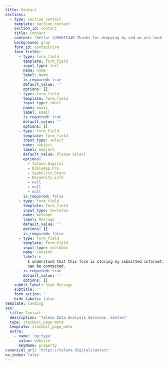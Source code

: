 ```yaml
---
title: Contact
sections:
  - type: section_contact
    template: section_contact
    section_id: contact
    title: Contact
    content: "Hello! \U0001F44B Thanks for dropping by and we are looking forward hear from you. \U0001F49A\n"
    background: gray
    form_id: contactForm
    form_fields:
      - type: form_field
        template: form_field
        input_type: text
        name: name
        label: Name
        is_required: true
        default_value: ''
        options: []
      - type: form_field
        template: form_field
        input_type: email
        name: email
        label: Email
        is_required: true
        default_value: ''
        options: []
      - type: form_field
        template: form_field
        input_type: select
        name: subject
        label: Subject
        default_value: Please select
        options:
          - Taleno.Digital
          - BibleApp.Pro
          - SeekFirst.Store
          - DavaoCity.Life
          - null
          - null
          - null
        is_required: false
      - type: form_field
        template: form_field
        input_type: textarea
        name: message
        label: Message
        default_value: ''
        options: []
        is_required: false
      - type: form_field
        template: form_field
        input_type: checkbox
        name: consent
        label: >-
          I understand that this form is storing my submitted information so I
          can be contacted.
        is_required: true
        default_value: ''
        options: []
    submit_label: Send Message
    subtitle: ''
    form_action: ''
    hide_labels: false
template: landing
seo:
  title: Contact
  description: 'Taleno Data Analysis Services, Contact'
  type: stackbit_page_meta
  template: stackbit_page_meta
  extra:
    - name: 'og:type'
      value: website
      keyName: property
canonical_url: 'https://taleno.digital/contact'
no_index: false
---
```

